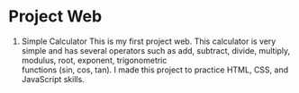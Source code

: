 # Project Web

1. Simple Calculator
   This is my first project web. This calculator is very simple and has several operators such as add, subtract, divide, multiply, modulus, root, exponent, trigonometric     
   functions (sin, cos, tan). I made this project to practice HTML, CSS, and JavaScript skills. 
